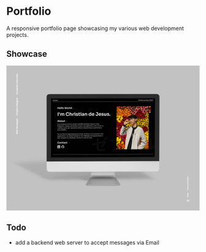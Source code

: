 # Portfolio

A responsive portfolio page showcasing my various web development projects.

## Showcase

<img src="./requirements/mockup.png" alt="Website Mockup">

## Todo

- add a backend web server to accept messages via Email
